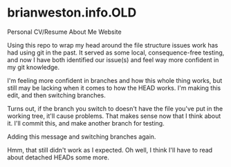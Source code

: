 # brianweston.info.OLD
Personal CV/Resume About Me Website

Using this repo to wrap my head around the file structure issues work has had using git in the past.
It served as some local, consequence-free testing, and now I have both identified our issue(s) and 
feel way more confident in my git knowledge.

I'm feeling more confident in branches and how this whole thing works, but still may be lacking when it comes to how the HEAD works. I'm making this edit, and then switching branches.

Turns out, if the branch you switch to doesn't have the file you've put in the working tree, it'll cause problems. That makes sense now that I think about it. I'll commit this, and make another branch for testing.

Adding this message and switching branches again.

Hmm, that still didn't work as I expected. Oh well, I think I'll have to read about detached HEADs some more.